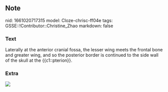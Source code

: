 ## Note
nid: 1661020717315
model: Cloze-chrisc-ff04e
tags: GSSE::!Contributor::Christine_Zhao
markdown: false

### Text
<div>
  <div>
    <div>
      Laterally at the anterior cranial fossa, the lesser wing
      meets the frontal bone and greater wing, and so the posterior
      border is continued to the side wall of the skull at the
      {{c1::pterion}}.
    </div>
  </div>
</div>

### Extra
<img src="Screen%20Shot%202021-08-01%20at%2010.49.33%20am.png">
